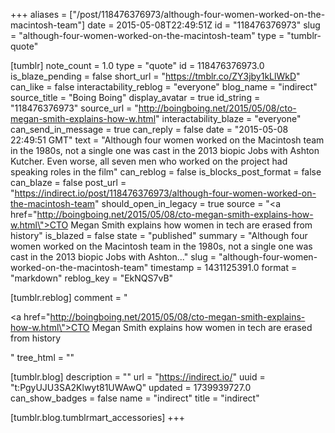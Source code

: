 +++
aliases = ["/post/118476376973/although-four-women-worked-on-the-macintosh-team"]
date = 2015-05-08T22:49:51Z
id = "118476376973"
slug = "although-four-women-worked-on-the-macintosh-team"
type = "tumblr-quote"

[tumblr]
note_count = 1.0
type = "quote"
id = 118476376973.0
is_blaze_pending = false
short_url = "https://tmblr.co/ZY3jby1kLlWkD"
can_like = false
interactability_reblog = "everyone"
blog_name = "indirect"
source_title = "Boing Boing"
display_avatar = true
id_string = "118476376973"
source_url = "http://boingboing.net/2015/05/08/cto-megan-smith-explains-how-w.html"
interactability_blaze = "everyone"
can_send_in_message = true
can_reply = false
date = "2015-05-08 22:49:51 GMT"
text = "Although four women worked on the Macintosh team in the 1980s, not a single one was cast in the 2013 biopic Jobs with Ashton Kutcher. Even worse, all seven men who worked on the project had speaking roles in the film"
can_reblog = false
is_blocks_post_format = false
can_blaze = false
post_url = "https://indirect.io/post/118476376973/although-four-women-worked-on-the-macintosh-team"
should_open_in_legacy = true
source = "<a href=\"http://boingboing.net/2015/05/08/cto-megan-smith-explains-how-w.html\">CTO Megan Smith explains how women in tech are erased from history</a>"
is_blazed = false
state = "published"
summary = "Although four women worked on the Macintosh team in the 1980s, not a single one was cast in the 2013 biopic Jobs with Ashton..."
slug = "although-four-women-worked-on-the-macintosh-team"
timestamp = 1431125391.0
format = "markdown"
reblog_key = "EkNQS7vB"

[tumblr.reblog]
comment = "<p><a href=\"http://boingboing.net/2015/05/08/cto-megan-smith-explains-how-w.html\">CTO Megan Smith explains how women in tech are erased from history</a></p>"
tree_html = ""

[tumblr.blog]
description = ""
url = "https://indirect.io/"
uuid = "t:PgyUJU3SA2Klwyt81UWAwQ"
updated = 1739939727.0
can_show_badges = false
name = "indirect"
title = "indirect"

[tumblr.blog.tumblrmart_accessories]
+++
